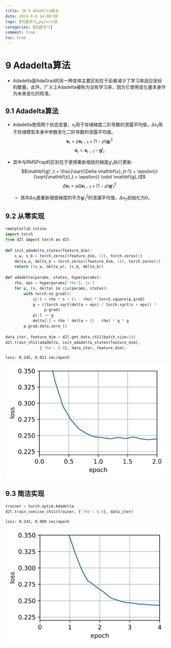 ```yaml
---
title: 10.9 Adadelta算法
date: 2024-8-8 14:00:00
tags: [机器学习,pytorch]
categories: [机器学习]
comment: true
toc: true
---
```

#  
<!--more-->
# 9 Adadelta算法

-  Adadelta是AdaGrad的另一种变体主要区别在于前者减少了学习率适应坐标的数量。此外，广义上Adadelta被称为没有学习率，因为它使用变化量本身作为未来变化的校准。

## 9.1 Adadelta算法
- Adadelta使用两个状态变量，$s_t$用于存储梯度二阶导数的泄露平均值，$\Delta x_t$用于存储模型本身中参数变化二阶导数的泄露平均值。
    $$\mathbf{s}_t = \rho \mathbf{s}_{t-1} + (1-\rho) \mathbf{g}^2_t $$
    $$\mathbf{x}_t = \mathbf{x}_{t-1} - \mathbf{ g '}_t$$

- 其中与RMSProp的区别在于使用重新缩放的梯度$g′_t$执行更新:
    $$\mathbf{g}'_t = \frac{\sqrt{\Delta \mathbf{x}_{t-1} + \epsilon}}{\sqrt{\mathbf{s}_t + \epsilon}} \odot \mathbf{g}_t$$
    $$\Delta \mathbf{x}_t = \rho \Delta \mathbf{x}_{t-1} + (1-\rho) \mathbf{g}'^2_t$$

    - 其中$\Delta x_t$是重新缩放梯度的平方$\mathbf{g}'^2_t$的泄漏平均值，$\Delta x_0$初始化为0。

## 9.2 从零实现


```python
%matplotlib inline
import torch
from d2l import torch as d2l

def init_adadelta_states(feature_dim):
    s_w, s_b = torch.zeros((feature_dim, 1)), torch.zeros(1)
    delta_w, delta_b = torch.zeros((feature_dim, 1)), torch.zeros(1)
    return ((s_w, delta_w), (s_b, delta_b))

def adadelta(params, states, hyperparams):
    rho, eps = hyperparams['rho'], 1e-5
    for p, (s, delta) in zip(params, states):
        with torch.no_grad():
            s[:] = rho * s + (1 - rho) * torch.square(p.grad)
            g = ((torch.sqrt(delta + eps) / torch.sqrt(s + eps)) *
                 p.grad)
            p[:] -= g
            delta[:] = rho * delta + (1 - rho) * g * g
        p.grad.data.zero_()

data_iter, feature_dim = d2l.get_data_ch11(batch_size=10)
d2l.train_ch11(adadelta, init_adadelta_states(feature_dim),
               {'rho': 0.9}, data_iter, feature_dim);
```

    loss: 0.245, 0.011 sec/epoch
    


    
![svg](img/deeplearning/code/pytorch/10_optimize/9_Adadelta_files/9_Adadelta_1_1.svg)
    


## 9.3 简洁实现


```python
trainer = torch.optim.Adadelta
d2l.train_concise_ch11(trainer, {'rho': 0.9}, data_iter)
```

    loss: 0.243, 0.009 sec/epoch
    


    
![svg](img/deeplearning/code/pytorch/10_optimize/9_Adadelta_files/9_Adadelta_3_1.svg)
    

